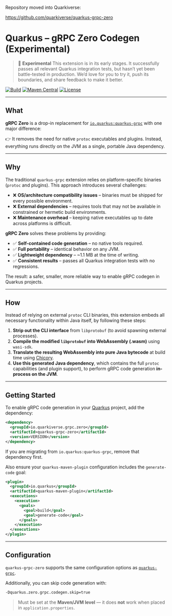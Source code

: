 Repository moved into Quarkiverse:

https://github.com/quarkiverse/quarkus-grpc-zero


# Quarkus – gRPC Zero Codegen (Experimental)

> 🚧 **Experimental**
> This extension is in its early stages. It successfully passes all relevant Quarkus integration tests, but hasn’t yet been battle-tested in production.
> We’d love for you to try it, push its boundaries, and share feedback to make it better.

[![Build](https://img.shields.io/github/actions/workflow/status/quarkiverse/quarkus-grpc-zero/build.yml?branch=main\&logo=GitHub\&style=flat-square)](https://github.com/quarkiverse/quarkus-grpc-zero/actions?query=workflow%3ABuild)
[![Maven Central](https://img.shields.io/maven-central/v/io.quarkiverse.grpc.zero/quarkus-grpc-zero.svg?label=Maven%20Central\&style=flat-square)](https://search.maven.org/artifact/io.quarkiverse.grpc.zero/quarkus-grpc-zero)
[![License](https://img.shields.io/badge/License-Apache%202.0-blue.svg?style=flat-square)](https://opensource.org/licenses/Apache-2.0)

---

## What

**gRPC Zero** is a drop-in replacement for [`io.quarkus:quarkus-grpc`](https://quarkus.io/guides/grpc) with one major difference:

👉 It removes the need for native `protoc` executables and plugins.
Instead, everything runs directly on the JVM as a single, portable Java dependency.

---

## Why

The traditional `quarkus-grpc` extension relies on platform-specific binaries (`protoc` and plugins). This approach introduces several challenges:

* ❌ **OS/architecture compatibility issues** – binaries must be shipped for every possible environment.
* ❌ **External dependencies** – requires tools that may not be available in constrained or hermetic build environments.
* ❌ **Maintenance overhead** – keeping native executables up to date across platforms is difficult.

**gRPC Zero** solves these problems by providing:

* ✅ **Self-contained code generation** – no native tools required.
* ✅ **Full portability** – identical behavior on any JVM.
* ✅ **Lightweight dependency** – \~1.1 MB at the time of writing.
* ✅ **Consistent results** – passes all Quarkus integration tests with no regressions.

The result: a safer, smaller, more reliable way to enable gRPC codegen in Quarkus projects.

---

## How

Instead of relying on external `protoc` CLI binaries, this extension embeds all necessary functionality within Java itself, by following these steps:

1. **Strip out the CLI interface** from `libprotobuf` (to avoid spawning external processes).
2. **Compile the modified `libprotobuf` into WebAssembly (.wasm)** using `wasi-sdk`.
3. **Translate the resulting WebAssembly into pure Java bytecode** at build time using [Chicory](https://github.com/dylibso/chicory).
4. **Use this generated Java dependency**, which contains the full `protoc` capabilities (and plugin support), to perform gRPC code generation **in-process on the JVM**.

---

## Getting Started

To enable gRPC code generation in your [Quarkus](https://quarkus.io/) project, add the dependency:

```xml
<dependency>
  <groupId>io.quarkiverse.grpc.zero</groupId>
  <artifactId>quarkus-grpc-zero</artifactId>
  <version>VERSION</version>
</dependency>
```

If you are migrating from `io.quarkus:quarkus-grpc`, remove that dependency first.

Also ensure your `quarkus-maven-plugin` configuration includes the `generate-code` goal:

```xml
<plugin>
  <groupId>io.quarkus</groupId>
  <artifactId>quarkus-maven-plugin</artifactId>
  <executions>
    <execution>
      <goals>
        <goal>build</goal>
        <goal>generate-code</goal>
      </goals>
    </execution>
  </executions>
</plugin>
```

---

## Configuration

`quarkus-grpc-zero` supports the same configuration options as [`quarkus-grpc`](https://quarkus.io/guides/grpc-generation-reference).

Additionally, you can skip code generation with:

```bash
-Dquarkus.zero.grpc.codegen.skip=true
```

> Must be set at the **Maven/JVM level** — it does **not** work when placed in `application.properties`.
